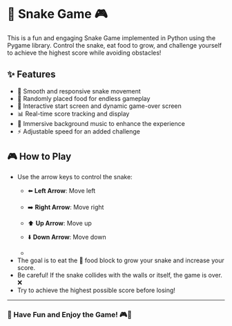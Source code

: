 # 🐍 Snake Game 🎮

This is a fun and engaging Snake Game implemented in Python using the Pygame library. Control the snake, eat food to grow, and challenge yourself to achieve the highest score while avoiding obstacles!

## ✨ Features
- 🐍 Smooth and responsive snake movement
- 🍏 Randomly placed food for endless gameplay
- 🏁 Interactive start screen and dynamic game-over screen
- 📊 Real-time score tracking and display
- 🎵 Immersive background music to enhance the experience
- ⚡ Adjustable speed for an added challenge


## 🎮 How to Play
- Use the arrow keys to control the snake:
  - ⬅️ **Left Arrow**: Move left
  - ➡️ **Right Arrow**: Move right
  - ⬆️ **Up Arrow**: Move up
  - ⬇️ **Down Arrow**: Move down
 
  - 
- The goal is to eat the 🔴 food block to grow your snake and increase your score.
- Be careful! If the snake collides with the walls or itself, the game is over. ❌
- Try to achieve the highest possible score before losing!


---
### 🎉 Have Fun and Enjoy the Game! 🎮🐍





